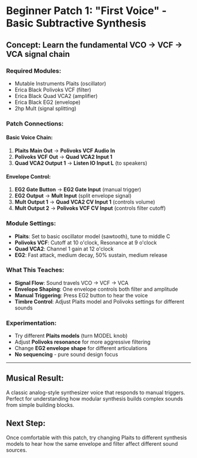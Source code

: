 # Beginner Patch 1: "First Voice" - Basic Subtractive Synthesis

## Concept: **Learn the fundamental VCO → VCF → VCA signal chain**

### Required Modules:
- Mutable Instruments Plaits (oscillator)
- Erica Black Polivoks VCF (filter) 
- Erica Black Quad VCA2 (amplifier)
- Erica Black EG2 (envelope)
- 2hp Mult (signal splitting)

### Patch Connections:

#### **Basic Voice Chain:**
1. **Plaits Main Out** → **Polivoks VCF Audio In**
2. **Polivoks VCF Out** → **Quad VCA2 Input 1**
3. **Quad VCA2 Output 1** → **Listen IO Input L** (to speakers)

#### **Envelope Control:**
1. **EG2 Gate Button** → **EG2 Gate Input** (manual trigger)
2. **EG2 Output** → **Mult Input** (split envelope signal)
3. **Mult Output 1** → **Quad VCA2 CV Input 1** (controls volume)
4. **Mult Output 2** → **Polivoks VCF CV Input** (controls filter cutoff)

### Module Settings:
- **Plaits**: Set to basic oscillator model (sawtooth), tune to middle C
- **Polivoks VCF**: Cutoff at 10 o'clock, Resonance at 9 o'clock
- **Quad VCA2**: Channel 1 gain at 12 o'clock
- **EG2**: Fast attack, medium decay, 50% sustain, medium release

### What This Teaches:
- **Signal Flow**: Sound travels VCO → VCF → VCA
- **Envelope Shaping**: One envelope controls both filter and amplitude
- **Manual Triggering**: Press EG2 button to hear the voice
- **Timbre Control**: Adjust Plaits model and Polivoks settings for different sounds

### Experimentation:
- Try different **Plaits models** (turn MODEL knob)
- Adjust **Polivoks resonance** for more aggressive filtering
- Change **EG2 envelope shape** for different articulations
- **No sequencing** - pure sound design focus

---

## Musical Result:
A classic analog-style synthesizer voice that responds to manual triggers. Perfect for understanding how modular synthesis builds complex sounds from simple building blocks.

## Next Step:
Once comfortable with this patch, try changing Plaits to different synthesis models to hear how the same envelope and filter affect different sound sources.
